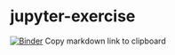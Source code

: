 # jupyter-exercise


[![Binder](https://mybinder.org/badge_logo.svg)](https://mybinder.org/v2/gh/linneas/jupyter-exercise/HEAD)
Copy markdown link to clipboard
